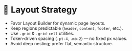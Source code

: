# 🧭 Layout Strategy

- Favor Layout Builder for dynamic page layouts.
- Keep regions predictable (`header`, `content`, `footer`, etc.).
- Use `.grid` & `.grid-cell` utilities.
- Token‑driven spacing (`.pt-4`, `.mb-2`) — no fixed px values.
- Avoid deep nesting; prefer flat, semantic structure.
